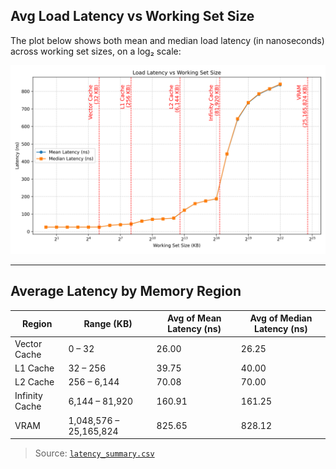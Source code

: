 
## Avg Load Latency vs Working Set Size

The plot below shows both mean and median load latency (in nanoseconds) across working set sizes, on a log₂ scale:

![Latency Plot](./latency_plot.png)

---

## Average Latency by Memory Region

| Region | Range (KB) | Avg of Mean Latency (ns) | Avg of Median Latency (ns) |
|---------|-------------|---------------------------|-----------------------------|
| Vector Cache | 0 – 32 | 26.00 | 26.25 |
| L1 Cache | 32 – 256 | 39.75 | 40.00 |
| L2 Cache | 256 – 6,144 | 70.08 | 70.00 |
| Infinity Cache | 6,144 – 81,920 | 160.91 | 161.25 |
| VRAM | 1,048,576 – 25,165,824 | 825.65 | 828.12 |

> Source: [`latency_summary.csv`](./latency_summary.csv)
